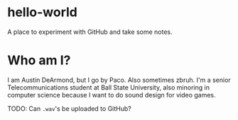 # hello-world
A place to experiment with GitHub and take some notes.

# Who am I?

I am Austin DeArmond, but I go by Paco.  Also sometimes zbruh.  I'm a senior Telecommunications student at Ball State University, also minoring in computer science because I want to do sound design for video games.

TODO: Can `.wav`'s be uploaded to GitHub?
